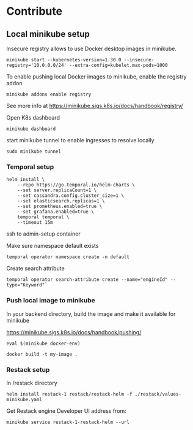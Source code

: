 # Contribute

## Local minikube setup

Insecure registry allows to use Docker desktop images in minikube.

```
minikube start --kubernetes-version=1.30.0 --insecure-registry='10.0.0.0/24' --extra-config=kubelet.max-pods=1000
```

To enable pushing local Docker images to minikube, enable the registry addon

```
minikube addons enable registry
```

See more info at https://minikube.sigs.k8s.io/docs/handbook/registry/

Open K8s dashboard

```
minikube dashboard
```

start minikube tunnel to enable ingresses to resolve locally

```
sudo minikube tunnel
```

### Temporal setup

```
helm install \
    --repo https://go.temporal.io/helm-charts \
    --set server.replicaCount=1 \
    --set cassandra.config.cluster_size=1 \
    --set elasticsearch.replicas=1 \
    --set prometheus.enabled=true \
    --set grafana.enabled=true \
    temporal temporal \
    --timeout 15m
```

ssh to admin-setup container

Make sure namespace default exists

```
temporal operator namespace create -n default
```

Create search attribute

```
temporal operator search-attribute create --name="engineId" --type="Keyword"`
```

### Push local image to minikube

In your backend directory, build the image and make it available for minikube

https://minikube.sigs.k8s.io/docs/handbook/pushing/

```
eval $(minikube docker-env)
```

```
docker build -t my-image .
```

### Restack setup

In /restack directory

```
helm install restack-1 restack/restack-helm -f ./restack/values-minikube.yaml
```

Get Restack engine Developer UI address from:

```
minikube service restack-1-restack-helm --url
```
